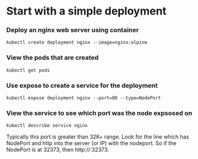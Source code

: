 # Start with a simple deployment

### Deploy an nginx web server using container
```
kubectl create deployment nginx --image=nginx:alpine
```
### View the pods that are created
```
kubectl get pods
```
### Use expose to create a service for the deployment
```
kubectl expose deployment nginx --port=80 --type=NodePort
```
### View the service to see which port was the node expsosed on 
```
kubectl describe service nginx
```
Typically this port is greater than 32K+ range.  Look for the line which has NodePort and http into the server (or IP) with the nodeport.  So if the NodePort is at 32373, then http://<ip address>:32373.